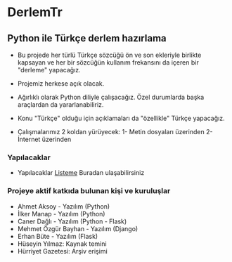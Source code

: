 # DerlemTr

## Python ile Türkçe derlem hazırlama

- Bu projede her türlü Türkçe sözcüğü ön ve son ekleriyle birlikte kapsayan ve her bir sözcüğün kullanım frekansını da içeren bir "derleme" yapacağız.

- Projemiz herkese açık olacak.

- Ağırlıklı olarak Python diliyle çalışacağız. Özel durumlarda başka araçlardan da yararlanabiliriz.

- Konu "Türkçe" olduğu için açıklamaları da "özellikle" Türkçe yapacağız.

- Çalışmalarımız 2 koldan yürüyecek: 1- Metin dosyaları üzerinden  2- İnternet üzerinden


### Yapılacaklar

- Yapılacaklar [Listeme](/TODO_list.md) Buradan ulaşabilirsiniz

### Projeye aktif katkıda bulunan kişi ve kuruluşlar
- Ahmet Aksoy - Yazılım (Python)
- İlker Manap - Yazılım (Python)
- Caner Dağlı - Yazılım (Python - Flask)
- Mehmet Özgür Bayhan - Yazılım (Django)
- Erhan Büte - Yazılım (Flask)
- Hüseyin Yılmaz: Kaynak temini
- Hürriyet Gazetesi: Arşiv erişimi

